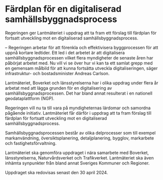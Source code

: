 # Färdplan för en digitaliserad samhällsbyggnadsprocess

Regeringen ger Lantmäteriet i uppdrag att ta fram ett förslag till färdplan för fortsatt utveckling mot en digitaliserad samhällsbyggnadsprocess.

– Regeringen arbetar för att förenkla och effektivisera byggprocessen för att uppnå kortare ledtider. Ett led i det arbetet är att digitalisera samhällsbyggnadsprocessen vilket flera myndigheter de senaste åren har påbörjat arbetet med. Nu vill vi se över hur vi kan ta ett samlat grepp med en gemensam målbild för att kunna fortsätta utveckla digitaliseringen, säger infrastruktur- och bostadsminister Andreas Carlson.

Lantmäteriet, Boverket och länsstyrelserna har i olika uppdrag under flera år arbetat med att lägga grunden för en digitalisering av samhällsbyggnadsprocessen. Det har bland annat resulterat i en nationell geodataplattform (NGP).

Regeringen vill nu ta till vara på myndigheternas lärdomar och samordna pågående initiativ. Lantmäteriet får därför i uppdrag att ta fram förslag till färdplan för fortsatt utveckling mot en digitaliserad samhällsbyggnadsprocess.

Samhällsbyggnadsprocessen består av olika delprocesser som till exempel markanvändning, översiktsplanering, detaljplanering, bygglov, markarbete och fastighetsförvaltning.

Lantmäteriet ska genomföra uppdraget i nära samarbete med Boverket, länsstyrelserna, Naturvårdsverket och Trafikverket. Lantmäteriet ska även inhämta synpunkter från bland annat Sveriges Kommuner och Regioner.

Uppdraget ska redovisas senast den 30 april 2024.
